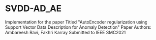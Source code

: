 # SVDD-AD_AE
Implementation for the paper Titled "AutoEncoder regularization using Support Vector Data Description for Anomaly Detection"
Paper Authors: Ambareesh Ravi, Fakhri Karray
Submitted to IEEE SMC2021
